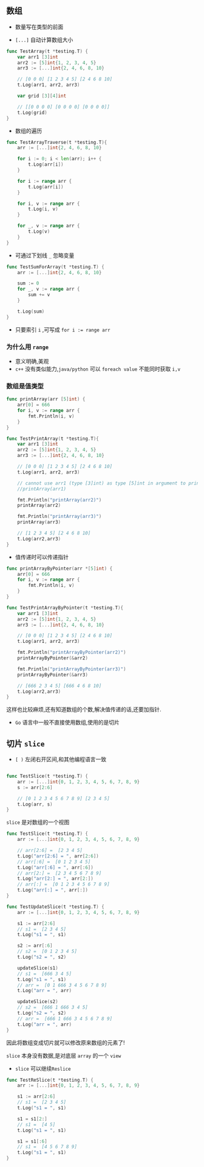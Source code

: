 ## 数组

- 数量写在类型的前面

- `[...]` 自动计算数组大小

```go
func TestArray(t *testing.T) {
	var arr1 [3]int
	arr2 := [5]int{1, 2, 3, 4, 5}
	arr3 := [...]int{2, 4, 6, 8, 10}

	// [0 0 0] [1 2 3 4 5] [2 4 6 8 10]
	t.Log(arr1, arr2, arr3)

	var grid [3][4]int

	// [[0 0 0 0] [0 0 0 0] [0 0 0 0]]
	t.Log(grid)
}
```

- 数组的遍历

```go
func TestArrayTraverse(t *testing.T){
	arr := [...]int{2, 4, 6, 8, 10}

	for i := 0; i < len(arr); i++ {
		t.Log(arr[i])
	}

	for i := range arr {
		t.Log(arr[i])
	}

	for i, v := range arr {
		t.Log(i, v)
	}

	for _, v := range arr {
		t.Log(v)
	}
}
```

- 可通过下划线 `_` 忽略变量

```go
func TestSumForArray(t *testing.T) {
	arr := [...]int{2, 4, 6, 8, 10}

	sum := 0
	for _, v := range arr {
		sum += v
	}

	t.Log(sum)
}
```

- 只要索引 `i` ,可写成 `for i := range arr`

### 为什么用 `range`

- 意义明确,美观
- `c++` 没有类似能力,`java/python` 可以 `foreach value` 不能同时获取 `i,v`

### 数组是值类型

```go
func printArray(arr [5]int) {
	arr[0] = 666
	for i, v := range arr {
		fmt.Println(i, v)
	}
}

func TestPrintArray(t *testing.T){
	var arr1 [3]int
	arr2 := [5]int{1, 2, 3, 4, 5}
	arr3 := [...]int{2, 4, 6, 8, 10}

	// [0 0 0] [1 2 3 4 5] [2 4 6 8 10]
	t.Log(arr1, arr2, arr3)

	// cannot use arr1 (type [3]int) as type [5]int in argument to printArray
	//printArray(arr1)

	fmt.Println("printArray(arr2)")
	printArray(arr2)

	fmt.Println("printArray(arr3)")
	printArray(arr3)

	// [1 2 3 4 5] [2 4 6 8 10]
	t.Log(arr2,arr3)
}
```

- 值传递时可以传递指针

```go
func printArrayByPointer(arr *[5]int) {
	arr[0] = 666
	for i, v := range arr {
		fmt.Println(i, v)
	}
}

func TestPrintArrayByPointer(t *testing.T){
	var arr1 [3]int
	arr2 := [5]int{1, 2, 3, 4, 5}
	arr3 := [...]int{2, 4, 6, 8, 10}

	// [0 0 0] [1 2 3 4 5] [2 4 6 8 10]
	t.Log(arr1, arr2, arr3)

	fmt.Println("printArrayByPointer(arr2)")
	printArrayByPointer(&arr2)

	fmt.Println("printArrayByPointer(arr3)")
	printArrayByPointer(&arr3)

	// [666 2 3 4 5] [666 4 6 8 10]
	t.Log(arr2,arr3)
}
```

这样也比较麻烦,还有知道数组的个数,解决值传递的话,还要加指针.

- `Go` 语言中一般不直接使用数组,使用的是切片

## 切片 `slice`

- `[ )` 左闭右开区间,和其他编程语言一致

```go

func TestSlice(t *testing.T) {
	arr := [...]int{0, 1, 2, 3, 4, 5, 6, 7, 8, 9}
	s := arr[2:6]

	// [0 1 2 3 4 5 6 7 8 9] [2 3 4 5]
	t.Log(arr, s)
}
```

`slice` 是对数组的一个视图


```go
func TestSlice(t *testing.T) {
	arr := [...]int{0, 1, 2, 3, 4, 5, 6, 7, 8, 9}

	// arr[2:6] =  [2 3 4 5]
	t.Log("arr[2:6] = ", arr[2:6])
	// arr[:6] =  [0 1 2 3 4 5]
	t.Log("arr[:6] = ", arr[:6])
	// arr[2:] =  [2 3 4 5 6 7 8 9]
	t.Log("arr[2:] = ", arr[2:])
	// arr[:] =  [0 1 2 3 4 5 6 7 8 9]
	t.Log("arr[:] = ", arr[:])
}
```

```go
func TestUpdateSlice(t *testing.T) {
	arr := [...]int{0, 1, 2, 3, 4, 5, 6, 7, 8, 9}

	s1 := arr[2:6]
	// s1 =  [2 3 4 5]
	t.Log("s1 = ", s1)

	s2 := arr[:6]
	// s2 =  [0 1 2 3 4 5]
	t.Log("s2 = ", s2)

	updateSlice(s1)
	// s1 =  [666 3 4 5]
	t.Log("s1 = ", s1)
	// arr =  [0 1 666 3 4 5 6 7 8 9]
	t.Log("arr = ", arr)

	updateSlice(s2)
	// s2 =  [666 1 666 3 4 5]
	t.Log("s2 = ", s2)
	// arr =  [666 1 666 3 4 5 6 7 8 9]
	t.Log("arr = ", arr)
}
```

因此将数组变成切片就可以修改原来数组的元素了!

`slice` 本身没有数据,是对底层 `array` 的一个 `view`

- `slice` 可以继续`Reslice`

```go
func TestReSlice(t *testing.T) {
	arr := [...]int{0, 1, 2, 3, 4, 5, 6, 7, 8, 9}

	s1 := arr[2:6]
	// s1 =  [2 3 4 5]
	t.Log("s1 = ", s1)

	s1 = s1[2:]
	// s1 =  [4 5]
	t.Log("s1 = ", s1)

	s1 = s1[:6]
	// s1 =  [4 5 6 7 8 9]
	t.Log("s1 = ", s1)
}
```

